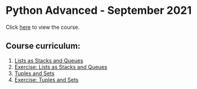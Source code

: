 # Python Advanced - September 2021

Click [here](https://softuni.bg/trainings/3489/python-advanced-september-2021/internal) to view the course.

## Course curriculum:
1. [Lists as Stacks and Queues](01.%20Lists%20as%20Stacks%20and%20Queues)
2. [Exercise: Lists as Stacks and Queues](02.%20Exercise%20-%20Lists%20as%20Stacks%20and%20Queues)
3. [Tuples and Sets](03.%20Tuples%20and%20Sets)
4. [Exercise: Tuples and Sets](04.%20Exercise%20-%20Tuples%20and%20Sets)